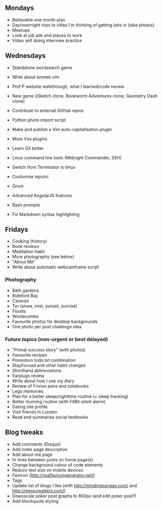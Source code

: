 ## Mondays

- Believable one month plan
- Day/overnight trips to cities I'm thinking of getting jobs in (take photos)
- Meetups
- Look at job ads and places to work
- Video self doing interview practice

## Wednesdays

- Standalone wordsearch game
- Write about emmet-vim
- Prof P website walkthrough, what I learned/code review

- New game (iSketch clone, Bookworm Adventures clone, Geometry Dash clone)
- Contribute to external GitHub repos
- Python photo import script
- Make and publish a Vim auto-capitalisation plugin

- More Vim plugins
- Learn Git better
- Linux command line tools (Midnight Commander, SSH)
- Switch from Terminator to tmux
- Customise inputrc
- Grunt
- Advanced AngularJS features
- Bash prompts
- Fix Markdown syntax highlighting 

## Fridays

- Cooking (history)
- Book reviews
- Meditation habit
- More photography (see below)
- "About Me"
- Write about automatic webcamframe script

### Photography

- Bath gardens
- Bideford Bay
- Caravan
- Tor (snow, mist, sunset, sunrise)
- Floods
- Woolacombe
- Favourite photos for desktop backgrounds
- One photo per post challenge idea

### Future topics (non-urgent or best delayed)

- "Primal success story" (with photos)
- Favourite recipes
- Pomodoro todo.txt combination
- StayFocusd and other habit changes
- Shorthand abbreviations
- Earplugs review
- Write about how I use my diary
- Review of Frixion pens and notebooks
- Lego memories
- Plan for a better sleep/nighttime routine (+ sleep tracking)
- Better morning routine (with FitBit silent alarm)
- Dating site profile
- Visit friends in London
- Read and summarise social textbooks

## Blog tweaks

- Add comments (Disqus)
- Add index page description
- Add about-me page
- hr lines between posts on home page(s)
- Change background colour of code elements
- Reduce text size on mobile devices
- Favicon (http://realfavicongenerator.net/)
- Tags
- Update list of blogs I like (with http://mindingourway.com/ and http://messymatters.com/)
- Downscale poker post graphs to 800px (and edit poker post?)
- Add blockquote styling 
